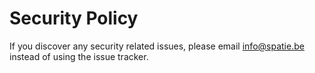 # Security Policy

If you discover any security related issues, please email info@spatie.be instead of using the issue tracker.
